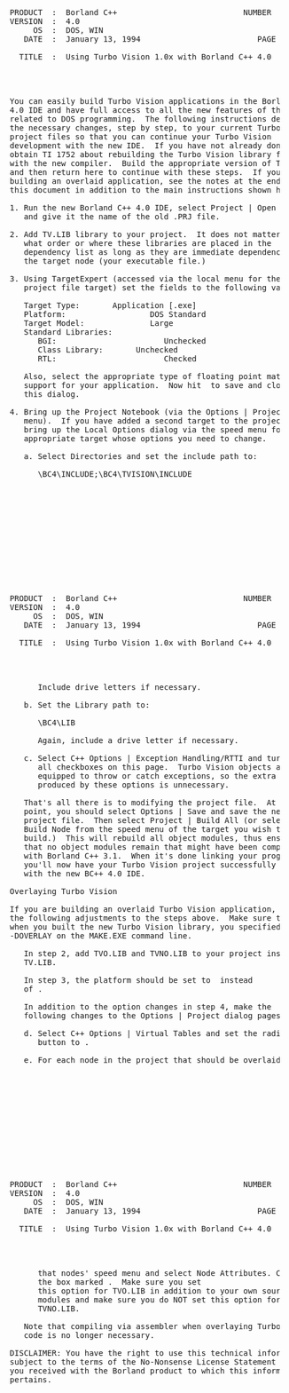 <pre>






  PRODUCT  :  Borland C++                           NUMBER  :  1753
  VERSION  :  4.0
       OS  :  DOS, WIN
     DATE  :  January 13, 1994                         PAGE  :  1/3

    TITLE  :  Using Turbo Vision 1.0x with Borland C++ 4.0




  You can easily build Turbo Vision applications in the Borland C++
  4.0 IDE and have full access to all the new features of the IDE
  related to DOS programming.  The following instructions detail
  the necessary changes, step by step, to your current Turbo Vision
  project files so that you can continue your Turbo Vision
  development with the new IDE.  If you have not already done so,
  obtain TI 1752 about rebuilding the Turbo Vision library for use
  with the new compiler.  Build the appropriate version of TV.LIB
  and then return here to continue with these steps.  If you are
  building an overlaid application, see the notes at the end of
  this document in addition to the main instructions shown here.

  1. Run the new Borland C++ 4.0 IDE, select Project | Open Project
     and give it the name of the old .PRJ file.

  2. Add TV.LIB library to your project.  It does not matter in
     what order or where these libraries are placed in the
     dependency list as long as they are immediate dependencies of
     the target node (your executable file.)

  3. Using TargetExpert (accessed via the local menu for the
     project file target) set the fields to the following values:

     Target Type:       Application [.exe]
     Platform:                  DOS Standard
     Target Model:              Large
     Standard Libraries:
        BGI:                       Unchecked
        Class Library:       Unchecked
        RTL:                       Checked

     Also, select the appropriate type of floating point math
     support for your application.  Now hit <OK> to save and close
     this dialog.

  4. Bring up the Project Notebook (via the Options | Project
     menu).  If you have added a second target to the project,
     bring up the Local Options dialog via the speed menu for the
     appropriate target whose options you need to change.

     a. Select Directories and set the include path to:

        \BC4\INCLUDE;\BC4\TVISION\INCLUDE













  PRODUCT  :  Borland C++                           NUMBER  :  1753
  VERSION  :  4.0
       OS  :  DOS, WIN
     DATE  :  January 13, 1994                         PAGE  :  2/3

    TITLE  :  Using Turbo Vision 1.0x with Borland C++ 4.0




        Include drive letters if necessary.

     b. Set the Library path to:

        \BC4\LIB

        Again, include a drive letter if necessary.

     c. Select C++ Options | Exception Handling/RTTI and turn off
        all checkboxes on this page.  Turbo Vision objects are not
        equipped to throw or catch exceptions, so the extra code
        produced by these options is unnecessary.

     That's all there is to modifying the project file.  At this
     point, you should select Options | Save and save the new
     project file.  Then select Project | Build All (or select
     Build Node from the speed menu of the target you wish to
     build.)  This will rebuild all object modules, thus ensuring
     that no object modules remain that might have been compiled
     with Borland C++ 3.1.  When it's done linking your program,
     you'll now have your Turbo Vision project successfully built
     with the new BC++ 4.0 IDE.

  Overlaying Turbo Vision

  If you are building an overlaid Turbo Vision application, make
  the following adjustments to the steps above.  Make sure that
  when you built the new Turbo Vision library, you specified
  -DOVERLAY on the MAKE.EXE command line.

     In step 2, add TVO.LIB and TVNO.LIB to your project instead of
     TV.LIB.

     In step 3, the platform should be set to <Dos Overlay> instead
     of <Dos Standard>.

     In addition to the option changes in step 4, make the
     following changes to the Options | Project dialog pages:

     d. Select C++ Options | Virtual Tables and set the radio
        button to <Local>.

     e. For each node in the project that should be overlaid, go to













  PRODUCT  :  Borland C++                           NUMBER  :  1753
  VERSION  :  4.0
       OS  :  DOS, WIN
     DATE  :  January 13, 1994                         PAGE  :  3/3

    TITLE  :  Using Turbo Vision 1.0x with Borland C++ 4.0




        that nodes' speed menu and select Node Attributes. Check
        the box marked <Overlay this module>.  Make sure you set
        this option for TVO.LIB in addition to your own source
        modules and make sure you do NOT set this option for
        TVNO.LIB.

     Note that compiling via assembler when overlaying Turbo Vision
     code is no longer necessary.

  DISCLAIMER: You have the right to use this technical information
  subject to the terms of the No-Nonsense License Statement that
  you received with the Borland product to which this information
  pertains.




































</pre>
